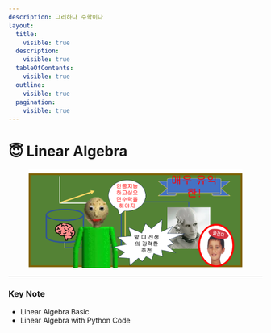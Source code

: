```yaml
---
description: 그러하다 수학이다
layout:
  title:
    visible: true
  description:
    visible: true
  tableOfContents:
    visible: true
  outline:
    visible: true
  pagination:
    visible: true
---
```


# 😇 Linear Algebra

<figure><img src="../../.gitbook/assets/image.png" alt=""><figcaption></figcaption></figure>

***

### Key Note

* Linear Algebra Basic
* Linear Algebra with Python Code

